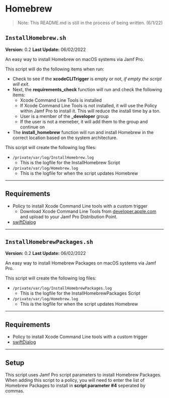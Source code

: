 # Homebrew
> Note: This README.md is still in the process of being written. (6/1/22)

## `InstallHomebrew.sh`
**Version:** 0.2
**Last Update:** 06/02/2022

An easy way to install Homebrew on macOS systems via Jamf Pro.

This script will do the following items when run:
 - Check to see if the **xcodeCLITrigger** is empty or not, *if empty the script will exit*.
 - Next, the **requirements_check** function will run and check the following items:
   - Xcode Command Line Tools is installed
    - If Xcode Command Line Tools is not installed, it will use the Policy within Jamf Pro to install it. This will reduce the install time by a ton.
   - User is a member of the **_developer** group
    - If the user is not a memeber, it will add them to the group and continue on
 - The **install_homebrew** function will run and install Homebrew in the correct location based on the system architecture.

This script will create the following log files:
 - `/private/var/log/InstallHomebrew.log`
   - This is the logfile for the InstallHomebrew Script
 - `/private/var/log/Homebrew.log`
   - This is the logfile for when the script updates Homebrew

----
## Requirements
 - Policy to install Xcode Command Line tools with a custom trigger
   - Download Xcode Command Line Tools from [developer.apple.com](https://developer.apple.com) and upload to your Jamf Pro Distribution Point.
 - [swiftDialog](https://github.com/bartreardon/swiftDialog)

----
## `InstallHomebrewPackages.sh`
**Version:** 0.2
**Last Update:** 06/02/2022

An easy way to install Homebrew Packages on macOS systems via Jamf Pro.

This script will create the following log files:
 - `/private/var/log/InstallHomebrewPackages.log`
   - This is the logfile for the InstallHomebrewPackages Script
 - `/private/var/log/Homebrew.log`
   - This is the logfile for when the script updates Homebrew

----
## Requirements
 - Policy to install Xcode Command Line tools with a custom trigger
 - [swiftDialog](https://github.com/bartreardon/swiftDialog)

----
## Setup
This script uses Jamf Pro script parameters to install Homebrew Packages. When adding this script to a policy, you will need to enter the list of Homebrew Packages to install in **script parameter #4** seperated by commas.

